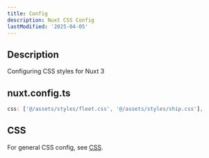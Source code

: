 ```yaml
---
title: Config
description: Nuxt CSS Config
lastModified: '2025-04-05'
---
```


## Description

Configuring CSS styles for Nuxt 3

## nuxt.config.ts

```ts
css: ['@/assets/styles/fleet.css', '@/assets/styles/ship.css'],
```

## CSS

For general CSS config, see [CSS](../../../3.languages/css/0.index).
